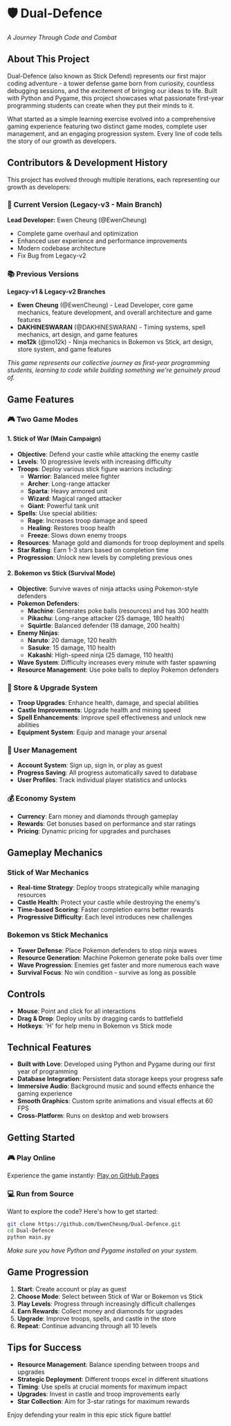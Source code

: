 # 🛡️ Dual-Defence

*A Journey Through Code and Combat*

## About This Project

Dual-Defence (also known as Stick Defend) represents our first major coding adventure - a tower defense game born from curiosity, countless debugging sessions, and the excitement of bringing our ideas to life. Built with Python and Pygame, this project showcases what passionate first-year programming students can create when they put their minds to it.

What started as a simple learning exercise evolved into a comprehensive gaming experience featuring two distinct game modes, complete user management, and an engaging progression system. Every line of code tells the story of our growth as developers.

## Contributors & Development History

This project has evolved through multiple iterations, each representing our growth as developers:

### 🌟 Current Version (Legacy-v3 - Main Branch)
**Lead Developer:** Ewen Cheung (@EwenCheung)
- Complete game overhaul and optimization
- Enhanced user experience and performance improvements
- Modern codebase architecture
- Fix Bug from Legacy-v2

### 📚 Previous Versions
**Legacy-v1 & Legacy-v2 Branches**
- **Ewen Cheung** (@EwenCheung) - Lead Developer, core game mechanics, feature development, and overall architecture and game features
- **DAKHINESWARAN** (@DAKHINESWARAN) - Timing systems, spell mechanics, art design, and game features
- **mo12k** (@mo12k) - Ninja mechanics in Bokemon vs Stick, art design, store system, and game features

*This game represents our collective journey as first-year programming students, learning to code while building something we're genuinely proud of.*

## Game Features

### 🎮 Two Game Modes

#### 1. Stick of War (Main Campaign)
- **Objective**: Defend your castle while attacking the enemy castle
- **Levels**: 10 progressive levels with increasing difficulty
- **Troops**: Deploy various stick figure warriors including:
  - **Warrior**: Balanced melee fighter
  - **Archer**: Long-range attacker
  - **Sparta**: Heavy armored unit
  - **Wizard**: Magical ranged attacker
  - **Giant**: Powerful tank unit
- **Spells**: Use special abilities:
  - **Rage**: Increases troop damage and speed
  - **Healing**: Restores troop health
  - **Freeze**: Slows down enemy troops
- **Resources**: Manage gold and diamonds for troop deployment and spells
- **Star Rating**: Earn 1-3 stars based on completion time
- **Progression**: Unlock new levels by completing previous ones

#### 2. Bokemon vs Stick (Survival Mode)
- **Objective**: Survive waves of ninja attacks using Pokemon-style defenders
- **Pokemon Defenders**:
  - **Machine**: Generates poke balls (resources) and has 300 health
  - **Pikachu**: Long-range attacker (25 damage, 180 health)
  - **Squirtle**: Balanced defender (18 damage, 200 health)
- **Enemy Ninjas**:
  - **Naruto**: 20 damage, 120 health
  - **Sasuke**: 15 damage, 110 health
  - **Kakashi**: High-speed ninja (25 damage, 110 health)
- **Wave System**: Difficulty increases every minute with faster spawning
- **Resource Management**: Use poke balls to deploy Pokemon defenders

### 🏪 Store & Upgrade System
- **Troop Upgrades**: Enhance health, damage, and special abilities
- **Castle Improvements**: Upgrade health and mining speed
- **Spell Enhancements**: Improve spell effectiveness and unlock new abilities
- **Equipment System**: Equip and manage your arsenal

### 👤 User Management
- **Account System**: Sign up, sign in, or play as guest
- **Progress Saving**: All progress automatically saved to database
- **User Profiles**: Track individual player statistics and unlocks

### 💰 Economy System
- **Currency**: Earn money and diamonds through gameplay
- **Rewards**: Get bonuses based on performance and star ratings
- **Pricing**: Dynamic pricing for upgrades and purchases

## Gameplay Mechanics

### Stick of War Mechanics
- **Real-time Strategy**: Deploy troops strategically while managing resources
- **Castle Health**: Protect your castle while destroying the enemy's
- **Time-based Scoring**: Faster completion earns better rewards
- **Progressive Difficulty**: Each level introduces new challenges

### Bokemon vs Stick Mechanics
- **Tower Defense**: Place Pokemon defenders to stop ninja waves
- **Resource Generation**: Machine Pokemon generate poke balls over time
- **Wave Progression**: Enemies get faster and more numerous each wave
- **Survival Focus**: No win condition - survive as long as possible

## Controls
- **Mouse**: Point and click for all interactions
- **Drag & Drop**: Deploy units by dragging cards to battlefield
- **Hotkeys**: 'H' for help menu in Bokemon vs Stick mode

## Technical Features
- **Built with Love**: Developed using Python and Pygame during our first year of programming
- **Database Integration**: Persistent data storage keeps your progress safe
- **Immersive Audio**: Background music and sound effects enhance the gaming experience
- **Smooth Graphics**: Custom sprite animations and visual effects at 60 FPS
- **Cross-Platform**: Runs on desktop and web browsers

## Getting Started

### 🎮 Play Online
Experience the game instantly: [Play on GitHub Pages](ewencheung.github.io/Dual-Defence/)

### 💻 Run from Source
Want to explore the code? Here's how to get started:

```bash
git clone https://github.com/EwenCheung/Dual-Defence.git
cd Dual-Defence
python main.py
```

*Make sure you have Python and Pygame installed on your system.*

## Game Progression
1. **Start**: Create account or play as guest
2. **Choose Mode**: Select between Stick of War or Bokemon vs Stick
3. **Play Levels**: Progress through increasingly difficult challenges
4. **Earn Rewards**: Collect money and diamonds for upgrades
5. **Upgrade**: Improve troops, spells, and castle in the store
6. **Repeat**: Continue advancing through all 10 levels

## Tips for Success
- **Resource Management**: Balance spending between troops and upgrades
- **Strategic Deployment**: Different troops excel in different situations
- **Timing**: Use spells at crucial moments for maximum impact
- **Upgrades**: Invest in castle and troop improvements early
- **Star Collection**: Aim for 3-star ratings for maximum rewards

Enjoy defending your realm in this epic stick figure battle!